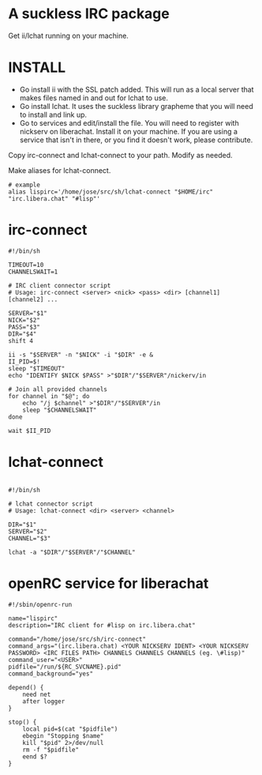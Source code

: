 # A suckless IRC package

Get ii/lchat running on your machine.

# INSTALL

- Go install ii with the SSL patch added. This will run as a local server that makes files named in and out for lchat to
use.
- Go install lchat. It uses the suckless library grapheme that you will need to install and link up.
- Go to services and edit/install the file. You will need to register
with nickserv on liberachat. Install it on your machine. If you are
using a service that isn't in there, or you find it doesn't work,
please contribute.

Copy irc-connect and lchat-connect to your path. Modify as needed.

Make aliases for lchat-connect.
```
# example
alias lispirc='/home/jose/src/sh/lchat-connect "$HOME/irc" "irc.libera.chat" "#lisp"'
```

# irc-connect
```
#!/bin/sh

TIMEOUT=10
CHANNELSWAIT=1

# IRC client connector script
# Usage: irc-connect <server> <nick> <pass> <dir> [channel1] [channel2] ...

SERVER="$1"
NICK="$2"
PASS="$3"
DIR="$4"
shift 4

ii -s "$SERVER" -n "$NICK" -i "$DIR" -e &
II_PID=$!
sleep "$TIMEOUT"
echo "IDENTIFY $NICK $PASS" >"$DIR"/"$SERVER"/nickerv/in

# Join all provided channels
for channel in "$@"; do
    echo "/j $channel" >"$DIR"/"$SERVER"/in
    sleep "$CHANNELSWAIT"
done

wait $II_PID
```
# lchat-connect
```

#!/bin/sh

# lchat connector script
# Usage: lchat-connect <dir> <server> <channel>

DIR="$1"
SERVER="$2"
CHANNEL="$3"

lchat -a "$DIR"/"$SERVER"/"$CHANNEL"
```

# openRC service for liberachat
```
#!/sbin/openrc-run

name="lispirc"
description="IRC client for #lisp on irc.libera.chat"

command="/home/jose/src/sh/irc-connect"
command_args="(irc.libera.chat) <YOUR NICKSERV IDENT> <YOUR NICKSERV PASSWORD> <IRC FILES PATH> CHANNELS CHANNELS CHANNELS (eg. \#lisp)"
command_user="<USER>"
pidfile="/run/${RC_SVCNAME}.pid"
command_background="yes"

depend() {
    need net
    after logger
}

stop() {
    local pid=$(cat "$pidfile")
    ebegin "Stopping $name"
    kill "$pid" 2>/dev/null
    rm -f "$pidfile"
    eend $?
}
```
